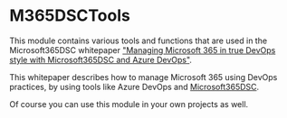 # M365DSCTools

This module contains various tools and functions that are used in the Microsoft365DSC whitepaper ["Managing Microsoft 365 in true DevOps style with Microsoft365DSC and Azure DevOps"](https://aka.ms/m365dscwhitepaper).

This whitepaper describes how to manage Microsoft 365 using DevOps practices, by using tools like Azure DevOps and [Microsoft365DSC](https://microsoft365dsc.com/).

Of course you can use this module in your own projects as well.
